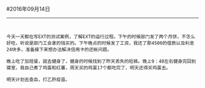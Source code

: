 #2016年09月14日
- - - - -
#

    今天一天都在写EXT的测试案例，了解EXT的运行过程。下午的时候部门发了两个月饼，不怎么好吃，听说是部门工会拿的钱买的。下午晚点的时候发了工资，我还了那4500的借款以及利息24块多，准备接下来想办法解决信用卡的还帐问题。

    晚上吃了加班餐，就去健身了，健身的时候找到了昨天丢失的短裤。晚上9：40左右健身完回到寝室，我自己煮了鸡蛋和红薯，周天买的鸡蛋17个都吃完了，明天还得买鸡蛋去。

    明天计划去查血，打乙肝疫苗。
    
